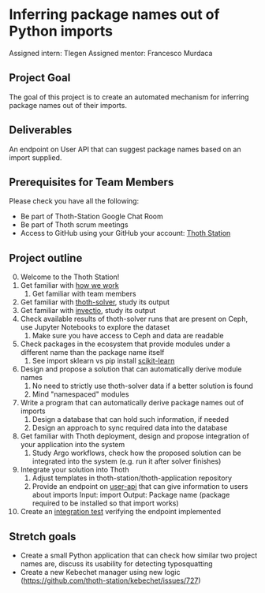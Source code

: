 # Inferring package names out of Python imports

Assigned intern: Tlegen
Assigned mentor: Francesco Murdaca

## Project Goal
The goal of this project is to create an automated mechanism for inferring package names out of their imports.

## Deliverables
An endpoint on User API that can suggest package names based on an import supplied.

## Prerequisites for Team Members

Please check you have all the following:

* Be part of Thoth-Station Google Chat Room
* Be part of Thoth scrum meetings
* Access to GitHub using your GitHub your account: [Thoth Station](https://github.com/thoth-station)

## Project outline

0. Welcome to the Thoth Station!
1. Get familiar with [how we work](https://github.com/thoth-station/core/blob/main/README.rst)
    1. Get familiar with team members
2. Get familiar with [thoth-solver](https://github.com/thoth-station/solver/), study its output
3. Get familiar with [invectio](https://github.com/thoth-station/invectio), study its output
4. Check available results of thoth-solver runs that are present on Ceph, use Jupyter Notebooks to explore the dataset
    1. Make sure you have access to Ceph and data are readable
5. Check packages in the ecosystem that provide modules under a different name than the package name itself
    1. See import sklearn vs pip install [scikit-learn](https://pypi.org/project/scikit-learn/)
6. Design and propose a solution that can automatically derive module names
    1. No need to strictly use thoth-solver data if a better solution is found
    2. Mind "namespaced" modules
7. Write a program that can automatically derive package names out of imports
    1. Design a database that can hold such information, if needed
    2. Design an approach to sync required data into the database
8. Get familiar with Thoth deployment, design and propose integration of your application into the system
    1. Study Argo workflows, check how the proposed solution can be integrated into the system (e.g. run it after solver finishes)
9. Integrate your solution into Thoth
    1. Adjust templates in thoth-station/thoth-application repository
    2. Provide an endpoint on [user-api](https://github.com/thoth-station/user-api/) that can give information to users about imports Input: import Output: Package name (package required to be installed so that import works)
10. Create an [integration test](https://github.com/thoth-station/integration-tests/) verifying the endpoint implemented

## Stretch goals

* Create a small Python application that can check how similar two project names are, discuss its usability for detecting typosquatting
* Create a new Kebechet manager using new logic (https://github.com/thoth-station/kebechet/issues/727)
